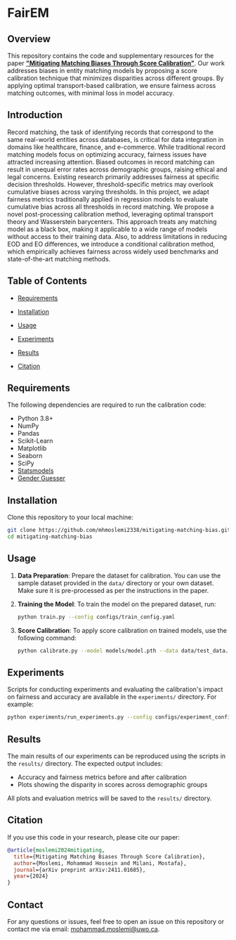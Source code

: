 # FairEM 

## Overview

This repository contains the code and supplementary resources for the paper [**"Mitigating Matching Biases Through Score Calibration"**](https://arxiv.org/abs/2411.01685). Our work addresses biases in entity matching models by proposing a score calibration technique that minimizes disparities across different groups. By applying optimal transport-based calibration, we ensure fairness across matching outcomes, with minimal loss in model accuracy.

## Introduction

Record matching, the task of identifying records that correspond to the same real-world entities across databases, is critical for data integration in domains like healthcare, finance, and e-commerce. While traditional record matching models focus on optimizing accuracy, fairness issues have attracted increasing attention. Biased outcomes in record matching can result in unequal error rates across demographic groups, raising ethical and legal concerns. Existing research primarily addresses fairness at specific decision thresholds. However, threshold-specific metrics may overlook cumulative biases across varying thresholds. In this project, we adapt fairness metrics traditionally applied in regression models to evaluate cumulative bias across all thresholds in record matching. We propose a novel post-processing calibration method, leveraging optimal transport theory and Wasserstein barycenters. This approach treats any matching model as a black box, making it applicable to a wide range of models without access to their training data. Also, to address limitations in reducing EOD and EO differences, we introduce a conditional calibration method, which empirically achieves fairness across widely used benchmarks and state-of-the-art matching methods.


## Table of Contents
- [Requirements](#requirements)
- [Installation](#installation)
- [Usage](#usage)
- [Experiments](#experiments)
- [Results](#results)

- [Citation](#citation)


## Requirements

The following dependencies are required to run the calibration code:

- Python 3.8+
- NumPy
- Pandas
- Scikit-Learn
- Matplotlib
- Seaborn
- SciPy
- [Statsmodels](https://www.statsmodels.org/stable/index.html)
- [Gender Guesser](https://pypi.org/project/gender-guesser/)


## Installation

Clone this repository to your local machine:

```bash
git clone https://github.com/mhmoslemi2338/mitigating-matching-bias.git
cd mitigating-matching-bias
```

## Usage

1. **Data Preparation**: Prepare the dataset for calibration. You can use the sample dataset provided in the `data/` directory or your own dataset. Make sure it is pre-processed as per the instructions in the paper.

2. **Training the Model**: To train the model on the prepared dataset, run:

   ```bash
   python train.py --config configs/train_config.yaml
   ```

3. **Score Calibration**: To apply score calibration on trained models, use the following command:

   ```bash
   python calibrate.py --model models/model.pth --data data/test_data.csv
   ```

## Experiments

Scripts for conducting experiments and evaluating the calibration's impact on fairness and accuracy are available in the `experiments/` directory. For example:

```bash
python experiments/run_experiments.py --config configs/experiment_config.yaml
```

## Results

The main results of our experiments can be reproduced using the scripts in the `results/` directory. The expected output includes:

- Accuracy and fairness metrics before and after calibration
- Plots showing the disparity in scores across demographic groups

All plots and evaluation metrics will be saved to the `results/` directory.

## Citation

If you use this code in your research, please cite our paper:

```bibtex
@article{moslemi2024mitigating,
  title={Mitigating Matching Biases Through Score Calibration},
  author={Moslemi, Mohammad Hossein and Milani, Mostafa},
  journal={arXiv preprint arXiv:2411.01685},
  year={2024}
}
```

## Contact

For any questions or issues, feel free to open an issue on this repository or contact me via email: [mohammad.moslemi@uwo.ca](mailto:mohammad.moslemi@uwo.ca).


